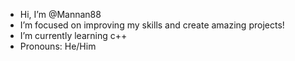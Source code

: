 - Hi, I’m @Mannan88
- I’m focused on improving my skills and create amazing projects!
- I’m currently learning c++
- Pronouns: He/Him

<!---
Mannan88/Mannan88 is a ✨ special ✨ repository because its `README.md` (this file) appears on your GitHub profile.
You can click the Preview link to take a look at your changes.
--->
